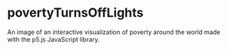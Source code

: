 # povertyTurnsOffLights
An image of an interactive visualization of poverty around the world made with the p5.js JavaScript library.
